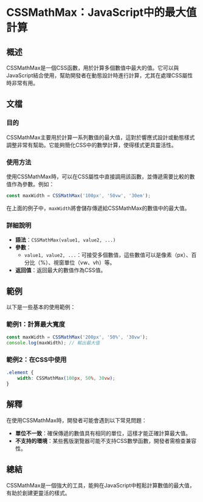 <!--
Meta Description: # CSSMathMax：JavaScript中的最大值計算 ## 概述 CSSMathMax是一個CSS函數，用於計算多個數值中最大的值。它可以與JavaScript結合使用，幫助開發者在動態設計時進行計算，尤其在處理CSS屬性時非常有用。 ## 文檔 ### 目的 CSSMathMax主要用於計...
Meta Keywords: cssmathmax, maxwidth, javascript, const, 100px
-->

# CSSMathMax：JavaScript中的最大值計算

## 概述
CSSMathMax是一個CSS函數，用於計算多個數值中最大的值。它可以與JavaScript結合使用，幫助開發者在動態設計時進行計算，尤其在處理CSS屬性時非常有用。

## 文檔
### 目的
CSSMathMax主要用於計算一系列數值的最大值，這對於響應式設計或動態樣式調整非常有幫助。它能夠簡化CSS中的數學計算，使得樣式更具靈活性。

### 使用方法
使用CSSMathMax時，可以在CSS屬性中直接調用該函數，並傳遞需要比較的數值作為參數。例如：

```javascript
const maxWidth = CSSMathMax('100px', '50vw', '30em');
```

在上面的例子中，`maxWidth`將會儲存傳遞給CSSMathMax的數值中的最大值。

### 詳細說明
- **語法**：`CSSMathMax(value1, value2, ...)`
- **參數**：
  - `value1, value2, ...`：可接受多個數值，這些數值可以是像素（px）、百分比（%）、視窗單位（vw、vh）等。
- **返回值**：返回最大的數值作為CSS值。

## 範例
以下是一些基本的使用範例：

### 範例1：計算最大寬度
```javascript
const maxWidth = CSSMathMax('200px', '50%', '30vw');
console.log(maxWidth); // 輸出最大值
```

### 範例2：在CSS中使用
```css
.element {
    width: CSSMathMax(100px, 50%, 30vw);
}
```

## 解釋
在使用CSSMathMax時，開發者可能會遇到以下常見問題：
- **單位不一致**：確保傳遞的數值具有相同的單位，這樣才能正確計算最大值。
- **不支持的環境**：某些舊版瀏覽器可能不支持CSS數學函數，開發者需檢查兼容性。

## 總結
CSSMathMax是一個強大的工具，能夠在JavaScript中輕鬆計算數值的最大值，有助於創建更靈活的樣式。